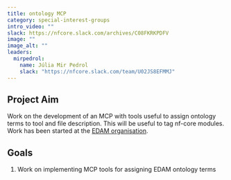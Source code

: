 ```yaml
---
title: ontology MCP
category: special-interest-groups
intro_video: ""
slack: https://nfcore.slack.com/archives/C08FKRKPDFV
image: ""
image_alt: ""
leaders:
  mirpedrol:
    name: Júlia Mir Pedrol
    slack: "https://nfcore.slack.com/team/U02JS8EFMMJ"
---
```


## Project Aim

Work on the development of an MCP with tools useful to assign ontology terms to tool and file description.
This will be useful to tag nf-core modules.
Work has been started at the [EDAM organisation](https://github.com/edamontology/edammcp).

## Goals

1. Work on implementing MCP tools for assigning EDAM ontology terms
